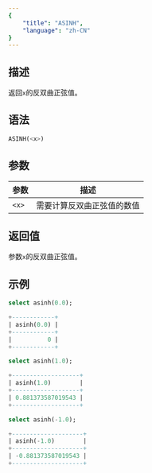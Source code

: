 ```yaml
---
{
    "title": "ASINH",
    "language": "zh-CN"
}
---
```


## 描述

返回`x`的反双曲正弦值。


## 语法

```sql
ASINH(<x>)
```

## 参数

| 参数 | 描述 |  
| -- | -- |  
| `<x>` | 需要计算反双曲正弦值的数值 |  

## 返回值

参数`x`的反双曲正弦值。

## 示例

```sql
select asinh(0.0);
```

```sql
+------------+
| asinh(0.0) |
+------------+
|          0 |
+------------+
```

```sql
select asinh(1.0);
```

```sql
+-------------------+
| asinh(1.0)        |
+-------------------+
| 0.881373587019543 |
+-------------------+
```

```sql
select asinh(-1.0);
```

```sql
+--------------------+
| asinh(-1.0)        |
+--------------------+
| -0.881373587019543 |
+--------------------+
```

